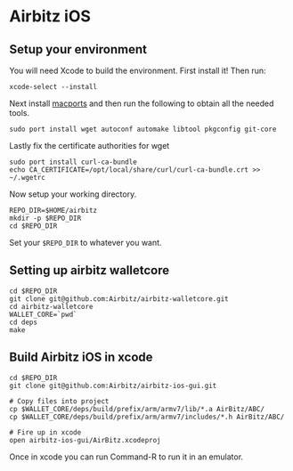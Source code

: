 # Airbitz iOS

## Setup your environment

You will need Xcode to build the environment. First install it! Then run:

    xcode-select --install

Next install [macports](http://www.macports.org/install.php) and then run the
following to obtain all the needed tools.

    sudo port install wget autoconf automake libtool pkgconfig git-core

Lastly fix the certificate authorities for wget

    sudo port install curl-ca-bundle
    echo CA_CERTIFICATE=/opt/local/share/curl/curl-ca-bundle.crt >> ~/.wgetrc

Now setup your working directory.

    REPO_DIR=$HOME/airbitz
    mkdir -p $REPO_DIR
    cd $REPO_DIR

Set your `$REPO_DIR` to whatever you want.

## Setting up airbitz walletcore

    cd $REPO_DIR
    git clone git@github.com:Airbitz/airbitz-walletcore.git
    cd airbitz-walletcore
    WALLET_CORE=`pwd`
    cd deps
    make

## Build Airbitz iOS in xcode

    cd $REPO_DIR
    git clone git@github.com:Airbitz/airbitz-ios-gui.git

    # Copy files into project
    cp $WALLET_CORE/deps/build/prefix/arm/armv7/lib/*.a AirBitz/ABC/
    cp $WALLET_CORE/deps/build/prefix/arm/armv7/includes/*.h AirBitz/ABC/

    # Fire up in xcode
    open airbitz-ios-gui/AirBitz.xcodeproj

Once in xcode you can run Command-R to run it in an emulator.

